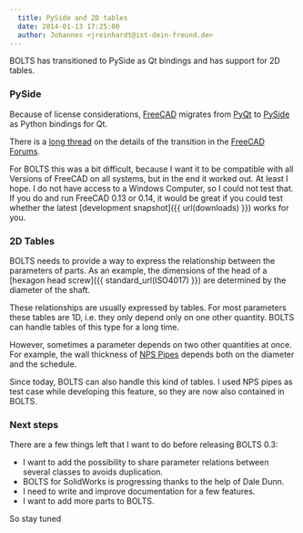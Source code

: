 ```yaml
---
  title: PySide and 2D tables
  date: 2014-01-13 17:25:00
  author: Johannes <jreinhardt@ist-dein-freund.de>
---
```


BOLTS has transitioned to PySide as Qt bindings and has support for 2D tables.

<!-- more -->

### PySide

Because of license considerations, [FreeCAD](http://freecadweb.org) migrates
from [PyQt](http://www.riverbankcomputing.com/software/pyqt/intro) to
[PySide](http://qt-project.org/wiki/PySide) as Python bindings for Qt.

There is a [long thread](http://forum.freecadweb.org/viewtopic.php?f=10&t=5303&start=50)
on the details of the transition in the [FreeCAD Forums](http://forum.freecadweb.org).

For BOLTS this was a bit difficult, because I want it to be compatible with all
Versions of FreeCAD on all systems, but in the end it worked out. At least I
hope. I do not have access to a Windows Computer, so I could not test that. If
you do and run FreeCAD 0.13 or 0.14, it would be great if you could test
whether the latest [development snapshot]({{ url(downloads) }}) works for you.

### 2D Tables

BOLTS needs to provide a way to express the relationship between the parameters
of parts. As an example, the dimensions of the head of a
[hexagon head screw]({{ standard_url(ISO4017) }}) are determined by the
diameter of the shaft.

These relationships are usually expressed by tables. For most parameters these
tables are 1D, i.e. they only depend only on one other quantity. BOLTS can
handle tables of this type for a long time.

However, sometimes a parameter depends on two other quantities at once. For
example, the wall thickness of 
[NPS Pipes](http://www.engineersedge.com/pipe_schedules.htm)
depends both on the diameter and the schedule.

Since today, BOLTS can also handle this kind of tables. I used NPS pipes as
test case while developing this feature, so they are now also contained in
BOLTS.

### Next steps

There are a few things left that I want to do before releasing BOLTS 0.3:

* I want to add the possibility to share parameter relations between several classes to avoids duplication.
* BOLTS for SolidWorks is progressing thanks to the help of Dale Dunn.
* I need to write and improve documentation for a few features.
* I want to add more parts to BOLTS.

So stay tuned


